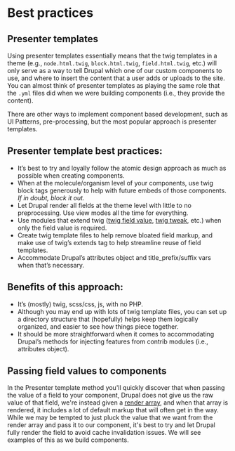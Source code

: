 # Best practices

## Presenter templates

Using presenter templates essentially means that the twig templates in a theme \(e.g., `node.html.twig`, `block.html.twig`, `field.html.twig`, etc.\) will only serve as a way to tell Drupal which one of our custom components to use, and where to insert the content that a user adds or uploads to the site. You can almost think of presenter templates as playing the same role that the `.yml` files did when we were building components \(i.e., they provide the content\).

There are other ways to implement component based development, such as UI Patterns, pre-processing, but the most popular approach is presenter templates.

## Presenter template best practices:

* It’s best to try and loyally follow the atomic design approach as much as possible when creating components.
* When at the molecule/organism level of your components, use twig block tags generously to help with future embeds of those components.  _If in doubt, block it out._
* Let Drupal render all fields at the theme level with little to no preprocessing. Use view modes all the time for everything.
* Use modules that extend twig \([twig field value](https://www.drupal.org/project/twig_field_value), [twig tweak](https://www.drupal.org/project/twig_tweak), etc.\) when only the field value is required.
* Create twig template files to help remove bloated field markup, and make use of twig’s extends tag to help streamline reuse of field templates.
* Accommodate Drupal’s attributes object and title\_prefix/suffix vars when that’s necessary.

## Benefits of this approach:

* It’s \(mostly\) twig, scss/css, js, with no PHP.
* Although you may end up with lots of twig template files, you can set up a directory structure that \(hopefully\) helps keep them logically organized, and easier to see how things piece together.
* It should be more straightforward when it comes to accommodating Drupal’s methods for injecting features from contrib modules \(i.e., attributes object\).

## Passing field values to components

In the Presenter template method you'll quickly discover that when passing the value of a field to your component, Drupal does not give us the raw value of that field, we're instead given a [render array](https://www.drupal.org/docs/8/api/render-api/render-arrays), and when that array is rendered, it includes a lot of default markup that will often get in the way. While we may be tempted to just pluck the value that we want from the render array and pass it to our component, it's best to try and let Drupal fully render the field to avoid cache invalidation issues. We will see examples of this as we build components.

